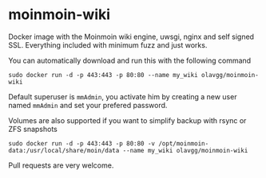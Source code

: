 moinmoin-wiki
=============

Docker image with the Moinmoin wiki engine, uwsgi, nginx and self signed SSL.
Everything included with minimum fuzz and just works.

You can automatically download and run this with the following command
    
    sudo docker run -d -p 443:443 -p 80:80 --name my_wiki olavgg/moinmoin-wiki
    
Default superuser is `mmAdmin`, you activate him by creating a new user named `mmAdmin` and set your prefered password.

Volumes are also supported if you want to simplify backup with rsync or ZFS snapshots

    sudo docker run -d -p 443:443 -p 80:80 -v /opt/moinmoin-data:/usr/local/share/moin/data --name my_wiki olavgg/moinmoin-wiki

Pull requests are very welcome.

